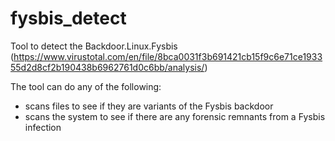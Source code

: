 # fysbis_detect
Tool to detect the Backdoor.Linux.Fysbis (https://www.virustotal.com/en/file/8bca0031f3b691421cb15f9c6e71ce193355d2d8cf2b190438b6962761d0c6bb/analysis/)

The tool can do any of the following:
- scans files to see if they are variants of the Fysbis backdoor
- scans the system to see if there are any forensic remnants from a Fysbis infection
